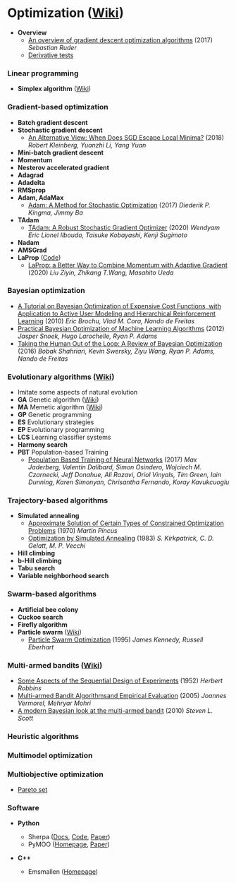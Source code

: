 # Optimization ([Wiki](https://en.wikipedia.org/wiki/Mathematical_optimization))

- **Overview**
  - [An overview of gradient descent optimization algorithms](https://arxiv.org/pdf/1609.04747.pdf) (2017) *Sebastian Ruder*
  - [Derivative tests](https://en.wikipedia.org/wiki/Derivative_test#First-derivative_test)

### Linear programming
- **Simplex algorithm** ([Wiki](https://en.wikipedia.org/wiki/Simplex_algorithm))

### Gradient-based optimization
- **Batch gradient descent**
- **Stochastic gradient descent**
  - [An Alternative View:  When Does SGD Escape Local Minima?](https://arxiv.org/pdf/1802.06175.pdf) (2018) *Robert Kleinberg, Yuanzhi Li, Yang Yuan*
- **Mini-batch gradient descent**
- **Momentum**
- **Nesterov accelerated gradient**
- **Adagrad**
- **Adadelta**
- **RMSprop**
- **Adam, AdaMax**
  - [Adam: A Method for Stochastic Optimization](https://arxiv.org/pdf/1412.6980.pdf) (2017) *Diederik P. Kingma, Jimmy Ba*
- **TAdam**
  - [TAdam: A Robust Stochastic Gradient Optimizer](https://arxiv.org/pdf/2003.00179.pdf) (2020) *Wendyam Eric Lionel Ilboudo, Taisuke Kobayashi, Kenji Sugimoto*
- **Nadam**
- **AMSGrad**
- **LaProp** ([Code](https://github.com/Z-T-WANG/LaProp-Optimizer))
  - [LaProp: a Better Way to Combine Momentum with Adaptive Gradient](https://arxiv.org/pdf/2002.04839.pdf) (2020) *Liu Ziyin, Zhikang T.Wang, Masahito Ueda*

### Bayesian optimization
  - [A Tutorial on Bayesian Optimization of Expensive Cost Functions, with Application to Active User Modeling and Hierarchical Reinforcement Learning](https://arxiv.org/pdf/1012.2599.pdf) (2010) *Eric Brochu, Vlad M. Cora, Nando de Freitas*
  - [Practical Bayesian Optimization of Machine Learning Algorithms](https://arxiv.org/pdf/1206.2944.pdf) (2012) *Jasper Snoek, Hugo Larochelle, Ryan P. Adams*
  - [Taking the Human Out of the Loop: A Review of Bayesian Optimization](https://www.cs.ox.ac.uk/people/nando.defreitas/publications/BayesOptLoop.pdf) (2016) *Bobak Shahriari, Kevin Swersky, Ziyu Wang, Ryan P. Adams, Nando de Freitas*

### Evolutionary algorithms ([Wiki](https://en.wikipedia.org/wiki/Evolutionary_algorithm))
- Imitate some aspects of natural evolution
- **GA** Genetic algorithm ([Wiki](https://en.wikipedia.org/wiki/Genetic_algorithm))
- **MA** Memetic algorithm ([Wiki](https://en.wikipedia.org/wiki/Memetic_algorithm))
- **GP** Genetic programming
- **ES** Evolutionary strategies
- **EP** Evolutionary programming
- **LCS** Learning classifier systems
- **Harmony search**
- **PBT** Population-based Training
  - [Population Based Training of Neural Networks](https://arxiv.org/pdf/1711.09846.pdf) (2017) *Max Jaderberg, Valentin Dalibard, Simon Osindero, Wojciech M. Czarnecki, Jeff Donahue, Ali Razavi, Oriol Vinyals, Tim Green, Iain Dunning, Karen Simonyan, Chrisantha Fernando, Koray Kavukcuoglu*

### Trajectory-based algorithms
- **Simulated annealing**
  - [Approximate Solution of Certain Types of Constrained Optimization Problems](https://pubsonline.informs.org/doi/pdf/10.1287/opre.18.6.1225) (1970) *Martin Pincus*
  - [Optimization by Simulated Annealing](http://leonidzhukov.net/hse/2013/stochmod/papers/KirkpatrickGelattVecchi83.pdf) (1983) *S. Kirkpatrick, C. D. Gelatt, M. P. Vecchi*
- **Hill climbing**
- **b-Hill climbing**
- **Tabu search**
- **Variable neighborhood search**

### Swarm-based algorithms
- **Artificial bee colony**
- **Cuckoo search**
- **Firefly algorithm**
- **Particle swarm** ([Wiki](https://en.wikipedia.org/wiki/Particle_swarm_optimization))
  - [Particle Swarm Optimization](https://www.cs.tufts.edu/comp/150GA/homeworks/hw3/_reading6%201995%20particle%20swarming.pdf) (1995) *James Kennedy, Russell Eberhart*

### Multi-armed bandits ([Wiki](https://en.wikipedia.org/wiki/Multi-armed_bandit))
- [Some Aspects of the Sequential Design of Experiments](https://citeseerx.ist.psu.edu/viewdoc/download?doi=10.1.1.335.3232&rep=rep1&type=pdf) (1952) *Herbert Robbins*
- [Multi-armed Bandit Algorithmsand Empirical Evaluation](http://bandit.sourceforge.net/Vermorel2005poker.pdf) (2005) *Joannes Vermorel, Mehryar Mohri*
- [A modern Bayesian look at the multi-armed bandit](http://www.economics.uci.edu/~ivan/asmb.874.pdf) (2010) *Steven L. Scott*

### Heuristic algorithms

### Multimodel optimization

### Multiobjective optimization
  - [Pareto set](https://en.wikipedia.org/wiki/Pareto_efficiency#Use_in_engineering)

### Software
- **Python**
  - Sherpa ([Docs](https://parameter-sherpa.readthedocs.io/en/latest/), [Code](https://github.com/sherpa-ai/sherpa), [Paper](https://arxiv.org/pdf/2005.04048.pdf))
  - PyMOO ([Homepage](https://pymoo.org/), [Paper](https://arxiv.org/pdf/2002.04504.pdf))

- **C++**
  - Emsmallen ([Homepage](https://ensmallen.org/))

